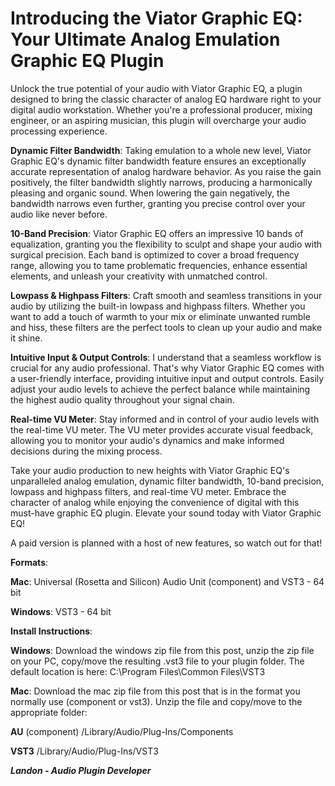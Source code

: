 # Introducing the Viator Graphic EQ: Your Ultimate Analog Emulation Graphic EQ Plugin

Unlock the true potential of your audio with Viator Graphic EQ, a plugin designed to bring the classic character of analog EQ hardware right to your digital audio workstation. Whether you're a professional producer, mixing engineer, or an aspiring musician, this plugin will overcharge your audio processing experience.

**Dynamic Filter Bandwidth**: Taking emulation to a whole new level, Viator Graphic EQ's dynamic filter bandwidth feature ensures an exceptionally accurate representation of analog hardware behavior. As you raise the gain positively, the filter bandwidth slightly narrows, producing a harmonically pleasing and organic sound. When lowering the gain negatively, the bandwidth narrows even further, granting you precise control over your audio like never before.

**10-Band Precision**: Viator Graphic EQ offers an impressive 10 bands of equalization, granting you the flexibility to sculpt and shape your audio with surgical precision. Each band is optimized to cover a broad frequency range, allowing you to tame problematic frequencies, enhance essential elements, and unleash your creativity with unmatched control.

**Lowpass & Highpass Filters**: Craft smooth and seamless transitions in your audio by utilizing the built-in lowpass and highpass filters. Whether you want to add a touch of warmth to your mix or eliminate unwanted rumble and hiss, these filters are the perfect tools to clean up your audio and make it shine.

**Intuitive Input & Output Controls**: I understand that a seamless workflow is crucial for any audio professional. That's why Viator Graphic EQ comes with a user-friendly interface, providing intuitive input and output controls. Easily adjust your audio levels to achieve the perfect balance while maintaining the highest audio quality throughout your signal chain.

**Real-time VU Meter**: Stay informed and in control of your audio levels with the real-time VU meter. The VU meter provides accurate visual feedback, allowing you to monitor your audio's dynamics and make informed decisions during the mixing process.

Take your audio production to new heights with Viator Graphic EQ's unparalleled analog emulation, dynamic filter bandwidth, 10-band precision, lowpass and highpass filters, and real-time VU meter. Embrace the character of analog while enjoying the convenience of digital with this must-have graphic EQ plugin. Elevate your sound today with Viator Graphic EQ!

A paid version is planned with a host of new features, so watch out for that!

**Formats**:

**Mac**: Universal (Rosetta and Silicon) Audio Unit (component) and VST3 - 64 bit

**Windows**: VST3 - 64 bit

**Install Instructions**:

**Windows**: Download the windows zip file from this post, unzip the zip file on your PC, copy/move the resulting .vst3 file to your plugin folder. The default location is here: C:\Program Files\Common Files\VST3

**Mac**: Download the mac zip file from this post that is in the format you normally use (component or vst3). Unzip the file and copy/move to the appropriate folder:

**AU** (component) /Library/Audio/Plug-Ins/Components

**VST3** /Library/Audio/Plug-Ins/VST3

***Landon - Audio Plugin Developer***
